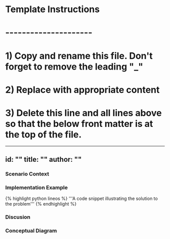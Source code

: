 # Template Instructions
# ---------------------
# 1) Copy and rename this file. Don't forget to remove the leading "_" 
# 2) Replace <Instructional text> with appropriate content
# 3) Delete this line and all lines above so that the below front matter is at the top of the file.
 
---
id: "<scenario-title>" 
title: "<Scenario Title>"
author: "<github-username>"
---


### Scenario Context

<A brief description of the solution>


### Implementation Example

{% highlight python lineos %}
    '''A code snippet illustrating the solution to the problem'''
{% endhighlight %}


### Discusion

<A discussion of the solution including pros and cons of the approach>


### Conceptual Diagram

